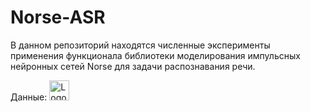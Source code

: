 # Norse-ASR

В данном репозиторий находятся численные эксперименты применения функционала библиотеки моделирования импульсных нейронных сетей Norse для задачи распознавания речи.

Данные:
<a title="Google Inc., Public domain, via Wikimedia Commons" href="https://commons.wikimedia.org/wiki/File:Logo_of_Google_Drive_(2012-2014).svg"><img width="32" alt="Logo of Google Drive (2012-2014)" src="https://upload.wikimedia.org/wikipedia/commons/thumb/1/13/Logo_of_Google_Drive_%282012-2014%29.svg/32px-Logo_of_Google_Drive_%282012-2014%29.svg.png"></a>
